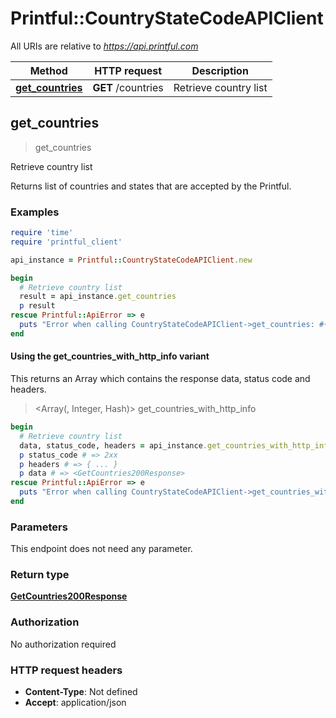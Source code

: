 # Printful::CountryStateCodeAPIClient

All URIs are relative to *https://api.printful.com*

| Method | HTTP request | Description |
| ------ | ------------ | ----------- |
| [**get_countries**](CountryStateCodeAPIClient.md#get_countries) | **GET** /countries | Retrieve country list |


## get_countries

> <GetCountries200Response> get_countries

Retrieve country list

Returns list of countries and states that are accepted by the Printful.

### Examples

```ruby
require 'time'
require 'printful_client'

api_instance = Printful::CountryStateCodeAPIClient.new

begin
  # Retrieve country list
  result = api_instance.get_countries
  p result
rescue Printful::ApiError => e
  puts "Error when calling CountryStateCodeAPIClient->get_countries: #{e}"
end
```

#### Using the get_countries_with_http_info variant

This returns an Array which contains the response data, status code and headers.

> <Array(<GetCountries200Response>, Integer, Hash)> get_countries_with_http_info

```ruby
begin
  # Retrieve country list
  data, status_code, headers = api_instance.get_countries_with_http_info
  p status_code # => 2xx
  p headers # => { ... }
  p data # => <GetCountries200Response>
rescue Printful::ApiError => e
  puts "Error when calling CountryStateCodeAPIClient->get_countries_with_http_info: #{e}"
end
```

### Parameters

This endpoint does not need any parameter.

### Return type

[**GetCountries200Response**](GetCountries200Response.md)

### Authorization

No authorization required

### HTTP request headers

- **Content-Type**: Not defined
- **Accept**: application/json

